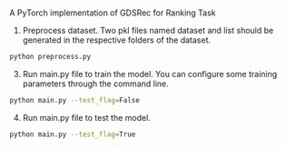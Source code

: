 # 
A PyTorch implementation of GDSRec for Ranking Task

1. Preprocess dataset. Two pkl files named dataset and list should be generated in the respective folders of the dataset.
```bash
python preprocess.py
```

3. Run main.py file to train the model. You can configure some training parameters through the command line. 
```bash
python main.py --test_flag=False
```

4. Run main.py file to test the model.
```bash
python main.py --test_flag=True
```
